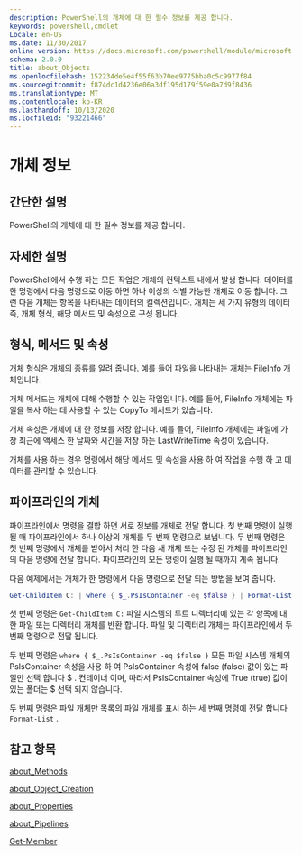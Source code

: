 ```yaml
---
description: PowerShell의 개체에 대 한 필수 정보를 제공 합니다.
keywords: powershell,cmdlet
Locale: en-US
ms.date: 11/30/2017
online version: https://docs.microsoft.com/powershell/module/microsoft.powershell.core/about/about_objects?view=powershell-6&WT.mc_id=ps-gethelp
schema: 2.0.0
title: about_Objects
ms.openlocfilehash: 152234de5e4f55f63b70ee9775bba0c5c9977f84
ms.sourcegitcommit: f874dc1d4236e06a3df195d179f59e0a7d9f8436
ms.translationtype: MT
ms.contentlocale: ko-KR
ms.lasthandoff: 10/13/2020
ms.locfileid: "93221466"
---
```

# <a name="about-objects"></a>개체 정보

## <a name="short-description"></a>간단한 설명
PowerShell의 개체에 대 한 필수 정보를 제공 합니다.

## <a name="long-description"></a>자세한 설명

PowerShell에서 수행 하는 모든 작업은 개체의 컨텍스트 내에서 발생 합니다. 데이터를 한 명령에서 다음 명령으로 이동 하면 하나 이상의 식별 가능한 개체로 이동 합니다. 그런 다음 개체는 항목을 나타내는 데이터의 컬렉션입니다. 개체는 세 가지 유형의 데이터 즉, 개체 형식, 해당 메서드 및 속성으로 구성 됩니다.

## <a name="types-methods-and-properties"></a>형식, 메서드 및 속성

개체 형식은 개체의 종류를 알려 줍니다. 예를 들어 파일을 나타내는 개체는 FileInfo 개체입니다.

개체 메서드는 개체에 대해 수행할 수 있는 작업입니다.
예를 들어, FileInfo 개체에는 파일을 복사 하는 데 사용할 수 있는 CopyTo 메서드가 있습니다.

개체 속성은 개체에 대 한 정보를 저장 합니다. 예를 들어, FileInfo 개체에는 파일에 가장 최근에 액세스 한 날짜와 시간을 저장 하는 LastWriteTime 속성이 있습니다.

개체를 사용 하는 경우 명령에서 해당 메서드 및 속성을 사용 하 여 작업을 수행 하 고 데이터를 관리할 수 있습니다.

## <a name="objects-in-pipelines"></a>파이프라인의 개체

파이프라인에서 명령을 결합 하면 서로 정보를 개체로 전달 합니다. 첫 번째 명령이 실행 될 때 파이프라인에서 하나 이상의 개체를 두 번째 명령으로 보냅니다. 두 번째 명령은 첫 번째 명령에서 개체를 받아서 처리 한 다음 새 개체 또는 수정 된 개체를 파이프라인의 다음 명령에 전달 합니다.
파이프라인의 모든 명령이 실행 될 때까지 계속 됩니다.

다음 예제에서는 개체가 한 명령에서 다음 명령으로 전달 되는 방법을 보여 줍니다.

```powershell
Get-ChildItem C: | where { $_.PsIsContainer -eq $false } | Format-List
```

첫 번째 명령은 `Get-ChildItem C:` 파일 시스템의 루트 디렉터리에 있는 각 항목에 대 한 파일 또는 디렉터리 개체를 반환 합니다. 파일 및 디렉터리 개체는 파이프라인에서 두 번째 명령으로 전달 됩니다.

두 번째 명령은 `where { $_.PsIsContainer -eq $false }` 모든 파일 시스템 개체의 PsIsContainer 속성을 사용 하 여 PsIsContainer 속성에 false (false) 값이 있는 파일만 선택 합니다 \$ . 컨테이너 이며, 따라서 PsIsContainer 속성에 True (true) 값이 있는 폴더는 \$ 선택 되지 않습니다.

두 번째 명령은 파일 개체만 목록의 파일 개체를 표시 하는 세 번째 명령에 전달 합니다 `Format-List` .

## <a name="see-also"></a>참고 항목

[about_Methods](about_Methods.md)

[about_Object_Creation](about_Object_Creation.md)

[about_Properties](about_Properties.md)

[about_Pipelines](about_Pipelines.md)

[Get-Member](xref:Microsoft.PowerShell.Utility.Get-Member)
